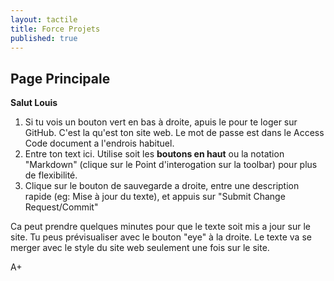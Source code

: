```yaml
---
layout: tactile
title: Force Projets
published: true
---
```


## Page Principale

__Salut Louis__

1. Si tu vois un bouton vert en bas à droite, apuis le pour te loger sur GitHub. C'est la qu'est ton site web. Le mot de passe est dans le Access Code document a l'endrois habituel.
1. Entre ton text ici. Utilise soit les **boutons en haut** ou la notation "Markdown" (clique sur le Point d'interogation sur la toolbar) pour plus de flexibilité.
1. Clique sur le bouton de sauvegarde a droite, entre une description rapide (eg: Mise à jour du texte), et appuis sur "Submit Change Request/Commit"

Ca peut prendre quelques minutes pour que le texte soit mis a jour sur le site. Tu peus prévisualiser avec le bouton "eye" à la droite. Le texte va se merger avec le style du site web seulement une fois sur le site.

A+